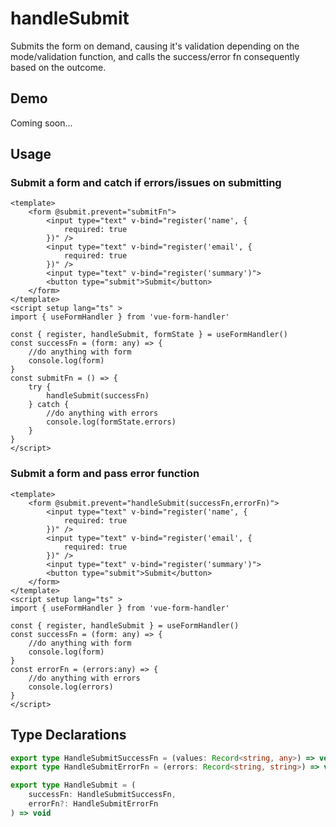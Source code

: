 # handleSubmit

Submits the form on demand, causing it's validation depending on the mode/validation function, and calls the success/error fn consequently based on the outcome.

## Demo

Coming soon...

## Usage

### Submit a form and catch if errors/issues on submitting

```vue
<template>
    <form @submit.prevent="submitFn">
        <input type="text" v-bind="register('name', {
            required: true
        })" />
        <input type="text" v-bind="register('email', {
            required: true
        })" />
        <input type="text" v-bind="register('summary')">
        <button type="submit">Submit</button>
    </form>
</template>
<script setup lang="ts" >
import { useFormHandler } from 'vue-form-handler'

const { register, handleSubmit, formState } = useFormHandler()
const successFn = (form: any) => {
    //do anything with form
    console.log(form)
}
const submitFn = () => {
    try {
        handleSubmit(successFn)
    } catch {
        //do anything with errors
        console.log(formState.errors)
    }
}
</script>
```

### Submit a form and pass error function

```vue
<template>
    <form @submit.prevent="handleSubmit(successFn,errorFn)">
        <input type="text" v-bind="register('name', {
            required: true
        })" />
        <input type="text" v-bind="register('email', {
            required: true
        })" />
        <input type="text" v-bind="register('summary')">
        <button type="submit">Submit</button>
    </form>
</template>
<script setup lang="ts" >
import { useFormHandler } from 'vue-form-handler'

const { register, handleSubmit } = useFormHandler()
const successFn = (form: any) => {
    //do anything with form
    console.log(form)
}
const errorFn = (errors:any) => {
    //do anything with errors
    console.log(errors)
}
</script>
```

## Type Declarations

```ts
export type HandleSubmitSuccessFn = (values: Record<string, any>) => void
export type HandleSubmitErrorFn = (errors: Record<string, string>) => void

export type HandleSubmit = (
    successFn: HandleSubmitSuccessFn, 
    errorFn?: HandleSubmitErrorFn
) => void
```